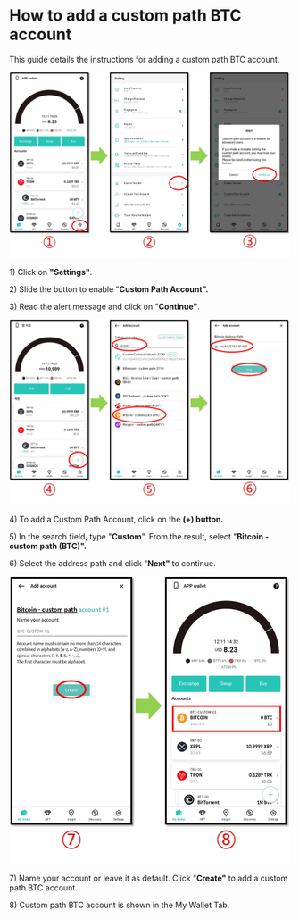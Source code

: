# How to add a custom path BTC account

This guide details the instructions for adding a custom path BTC account.

![](../../.gitbook/assets/커스텀경로추가-eng.png)

1\) Click on **"Settings"**.

2\) Slide the button to enable "**Custom Path Account".**

3\) Read the alert message and click on "**Continue"**.

![](../../.gitbook/assets/커스텀경로추가-eng01.png)

4\) To add a Custom Path Account, click on the **(+) button.**

5\) In the search field, type "**Custom**". From the result, select "**Bitcoin - custom path (BTC)".**

6\) Select the address path and click "**Next"** to continue.

![](../../.gitbook/assets/커스텀경로추가-eng02.png)

7\) Name your account or leave it as default. Click "**Create"** to add a custom path BTC account.

8\) Custom path BTC account is shown in the My Wallet Tab.&#x20;
